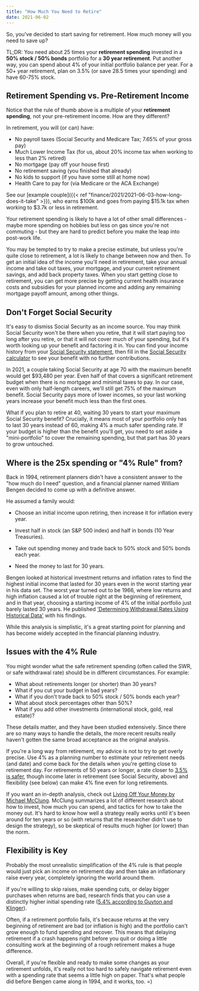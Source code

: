 ```yaml
---
title: "How Much You Need to Retire"
date: 2021-06-02
---
```


So, you've decided to start saving for retirement. How much money will you need to save up? 

TL;DR: You need about 25 times your **retirement spending** invested in a **50% stock / 50% bonds** portfolio for a **30 year retirement**. Put another way, you can spend about 4% of your initial portfolio balance per year. For a 50+ year retirement, plan on 3.5% (or save 28.5 times your spending) and have 60-75% stock.

## Retirement Spending vs. Pre-Retirement Income

Notice that the rule of thumb above is a multiple of your **retirement spending**, not your pre-retirement income. How are they different?

In retirement, you will (or can) have:

* No payroll taxes (Social Security and Medicare Tax; 7.65% of your gross pay)
* Much Lower Income Tax (for us, about 20% income tax when working to less than 2% retired)
* No mortgage (pay off your house first)
* No retirement saving (you finished that already)
* No kids to support (if you have some still at home now)
* Health Care to pay for (via Medicare or the ACA Exchange)

See our [example couple]({{< ref "finance/2021/2021-06-03-how-long-does-it-take" >}}), who earns $100k and goes from paying $15.1k tax when working to $3.7k or less in retirement.

Your retirement spending is likely to have a lot of other small differences - maybe more spending on hobbies but less on gas since you're not commuting - but they are hard to predict before you make the leap into post-work life.

You may be tempted to try to make a precise estimate, but unless you're quite close to retirement, a lot is likely to change between now and then. To get an initial idea of the income you'll need in retirement, take your annual income and take out taxes, your mortgage, and your current retirement savings, and add back property taxes. When you start getting close to retirement, you can get more precise by getting current health insurance costs and subsidies for your planned income and adding any remaining mortgage payoff amount, among other things.

## Don't Forget Social Security

It's easy to dismiss Social Security as an income source. You may think Social Security won't be there when you retire, that it will start paying too long after you retire, or that it will not cover much of your spending, but it's worth looking up your benefit and factoring it in. You can find your income history from your [Social Security statement](https://faq.ssa.gov/en-us/Topic/article/KA-01741), then fill in the [Social Security calculator](https://www.ssa.gov/benefits/retirement/planner/AnypiaApplet.html) to see your benefit with no further contributions. 

In 2021, a couple taking Social Security at age 70 with the maximum benefit would get $93,480 per year. Even half of that covers a significant retirement budget when there is no mortgage and minimal taxes to pay. In our case, even with only half-length careers, we'll still get 75% of the maximum benefit. Social Security pays more of lower incomes, so your last working years increase your benefit much less than the first ones.

What if you plan to retire at 40, waiting 30 years to start your maximum Social Security benefit? Crucially, it means most of your portfolio only has to last 30 years instead of 60, making 4% a much safer spending rate. If your budget is higher than the benefit you'll get, you need to set aside a "mini-portfolio" to cover the remaining spending, but that part has 30 years to grow untouched.

## Where is the 25x spending or "4% Rule" from?

Back in 1994, retirement planners didn't have a consistent answer to the "how much do I need" question, and a financial planner named William Bengen decided to come up with a definitive answer. 

He assumed a family would:

* Choose an initial income upon retiring, then increase it for inflation every year.

* Invest half in stock (an S&P 500 index) and half in bonds (10 Year Treasuries).

* Take out spending money and trade back to 50% stock and 50% bonds each year.

* Need the money to last for 30 years.

  

Bengen looked at historical investment returns and inflation rates to find the highest initial income that lasted for 30 years even in the worst starting year in his data set. The worst year turned out to be 1966, where low returns and high inflation caused a lot of trouble right at the beginning of retirement, and in that year, choosing a starting income of 4% of the initial portfolio just barely lasted 30 years. He published ['Determining Withdrawal Rates Using Historical Data'](https://www.retailinvestor.org/pdf/Bengen1.pdf) with his findings.

While this analysis is simplistic, it's a great starting point for planning and has become widely accepted in the financial planning industry.

## Issues with the 4% Rule

You might wonder what the safe retirement spending (often called the SWR, or safe withdrawal rate) should be in different circumstances. For example:

* What about retirements longer (or shorter) than 30 years?
* What if you cut your budget in bad years?
* What if you don't trade back to 50% stock / 50% bonds each year?
* What about stock percentages other than 50%?
* What if you add other investments (international stock, gold, real estate)?

These details matter, and they have been studied extensively. Since there are so many ways to handle the details, the more recent results really haven't gotten the same broad acceptance as the original analysis.

If you're a long way from retirement, my advice is not to try to get overly precise. Use 4% as a planning number to estimate your retirement needs (and date) and come back for the details when you're getting close to retirement day. For retirements of 50 years or longer, a rate closer to [3.5% is safer](https://earlyretirementnow.com/2016/12/07/the-ultimate-guide-to-safe-withdrawal-rates-part-1-intro/), though income later in retirement (see Social Security, above) and flexibility (see below) can make 4% fine even for long retirements.

If you want an in-depth analysis, check out [Living Off Your Money by Michael McClung](http://livingoffyourmoney.com/). McClung summarizes a lot of different research about how to invest, how much you can spend, and tactics for how to take the money out. It's hard to know how well a strategy really works until it's been around for ten years or so (with returns that the researcher didn't use to design the strategy), so be skeptical of results much higher (or lower) than the norm.

## Flexibility is Key

Probably the most unrealistic simplification of the 4% rule is that people would just pick an income on retirement day and then take an inflationary raise every year, completely ignoring the world around them. 

If you're willing to skip raises, make spending cuts, or delay bigger purchases when returns are bad, research finds that you can use a distinctly higher initial spending rate ([5.4% according to Guyton and Klinger](https://cornerstonewealthadvisors.com/wp-content/uploads/2014/09/08-06_WebsiteArticle.pdf)).

Often, if a retirement portfolio fails, it's because returns at the very beginning of retirement are bad (or inflation is high) and the portfolio can't grow enough to fund spending and recover. This means that delaying retirement if a crash happens right before you quit or doing a little consulting work at the beginning of a rough retirement makes a huge difference.

Overall, if you're flexible and ready to make some changes as your retirement unfolds, it's really not too hard to safely navigate retirement even with a spending rate that seems a little high on paper. That's what people did before Bengen came along in 1994, and it works, too. =)

